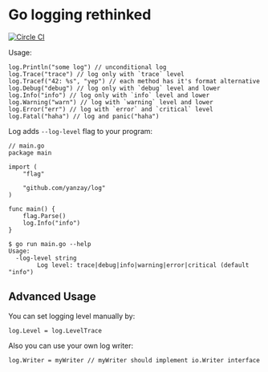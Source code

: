 # Go logging rethinked

[![Circle CI](https://circleci.com/gh/yanzay/log.svg?style=svg)](https://circleci.com/gh/yanzay/log)

Usage:

```
log.Println("some log") // unconditional log
log.Trace("trace") // log only with `trace` level
log.Tracef("42: %s", "yep") // each method has it's format alternative
log.Debug("debug") // log only with `debug` level and lower
log.Info("info") // log only with `info` level and lower
log.Warning("warn") // log with `warning` level and lower
log.Error("err") // log with `error` and `critical` level
log.Fatal("haha") // log and panic("haha")
```

Log adds `--log-level` flag to your program:

```
// main.go
package main

import (
    "flag"

    "github.com/yanzay/log"
)

func main() {
    flag.Parse()
    log.Info("info")
}
```

```
$ go run main.go --help
Usage:
  -log-level string
        Log level: trace|debug|info|warning|error|critical (default "info")
```

## Advanced Usage

You can set logging level manually by:
```
log.Level = log.LevelTrace
```

Also you can use your own log writer:

```
log.Writer = myWriter // myWriter should implement io.Writer interface
```

